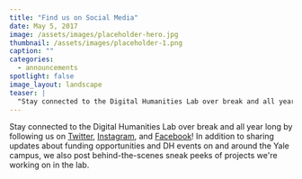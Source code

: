 ```yaml
---
title: "Find us on Social Media"
date: May 5, 2017
image: /assets/images/placeholder-hero.jpg
thumbnail: /assets/images/placeholder-1.png
caption: ""
categories: 
  - announcements
spotlight: false 
image_layout: landscape
teaser: |
  "Stay connected to the Digital Humanities Lab over break and all year long by following us on Twitter, Instagram, and Facebook! In addition to sharing updates about funding opportunities and DH events..."
---
```


Stay connected to the Digital Humanities Lab over break and all year long by following us on <a href="https://twitter.com/YaleDHLab" target="_blank"> Twitter</a>, <a href="https://www.instagram.com/yaledhlab/" target="_blank"> Instagram</a>, and <a href="https://www.facebook.com/YaleDHLab" target="_blank">Facebook</a>! In addition to sharing updates about funding opportunities and DH events on and around the Yale campus, we also post behind-the-scenes sneak peeks of projects we're working on in the lab.
